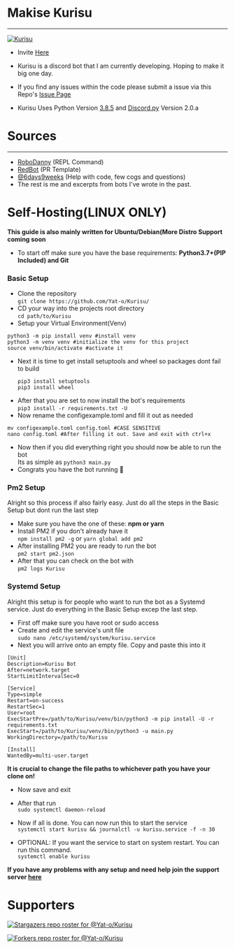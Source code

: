 # Makise Kurisu 
***

<a href="https://github.com/Yat-o/Kurisu"><img src="https://i.pinimg.com/originals/15/71/05/15710534840a470e2e2d183141e8e8a5.jpg" alt="Kurisu"></a>

- Invite [Here](https://discordapp.com/oauth2/authorize?&client_id=784474257832804372&scope=bot&permissions=8)

- Kurisu is a discord bot that I am currently developing. Hoping to make it big one day.

- If you find any issues within the code please submit a issue via this
  Repo's [Issue Page](https://github.com/Yat-o/Kurisu/issues)

- Kurisu Uses Python Version [3.8.5](https://www.python.org/downloads/release/python-385/)
  and [Discord.py](https://discordpy.readthedocs.io/en/latest/#) Version 2.0.a
  
# Sources
***
- [RoboDanny](https://github.com/Rapptz/RoboDanny) (REPL Command)
- [RedBot](https://github.com/Cog-Creators/Red-DiscordBot) (PR Template)
- [@6days9weeks](https://www.github.com/6days9weeks/) (Help with code, few cogs and questions)
- The rest is me and excerpts from bots I've wrote in the past.

# Self-Hosting(LINUX ONLY)
**This guide is also mainly written for Ubuntu/Debian(More Distro Support coming soon**
* To start off make sure you have the base requirements: **Python3.7+(PIP Included) and Git**
### Basic Setup
* Clone the repository\
`git clone https://github.com/Yat-o/Kurisu/`
* CD your way into the projects root directory\
`cd path/to/Kurisu`
* Setup your Virtual Environment(Venv)
```shell
python3 -m pip install venv #install venv
python3 -m venv venv #initialize the venv for this project
source venv/bin/activate #activate it
```
* Next it is time to get install setuptools and wheel so packages dont fail to build
  ```shell
  pip3 install setuptools
  pip3 install wheel 
  ```
* After that you are set to now install the bot's requirements\
`pip3 install -r requirements.txt -U`
* Now rename the configexample.toml and fill it out as needed
```shell
mv configexample.toml config.toml #CASE SENSITIVE
nano config.toml #After filling it out. Save and exit with ctrl+x
```
* Now then if you did everything right you should now be able to run the bot\
Its as simple as `python3 main.py`
* Congrats you have the bot running 🥳
### Pm2 Setup
Alright so this process if also fairly easy. Just do all the steps in the Basic Setup but dont run the last step
* Make sure you have the one of these: **npm or yarn**
* Install PM2 if you don't already have it\
`npm install pm2 -g` or `yarn global add pm2`
* After installing PM2 you are ready to run the bot\
`pm2 start pm2.json`
* After that you can check on the bot with\
`pm2 logs Kurisu`
### Systemd Setup
Alright this setup is for people who want to run the bot as a Systemd service. Just do everything in the Basic Setup excep the last step.
* First off make sure you have root or sudo access
* Create and edit the service's unit file\
  `sudo nano /etc/systemd/system/kurisu.service`
* Next you will arrive onto an empty file. Copy and paste this into it
```
[Unit]
Description=Kurisu Bot
After=network.target
StartLimitIntervalSec=0

[Service]
Type=simple
Restart=on-success
RestartSec=1
User=root
ExecStartPre=/path/to/Kurisu/venv/bin/python3 -m pip install -U -r requirements.txt
ExecStart=/path/to/Kurisu/venv/bin/python3 -u main.py
WorkingDirectory=/path/to/Kurisu

[Install]
WantedBy=multi-user.target
```
**It is crucial to change the file paths to whichever path you have your clone on!**
* Now save and exit
* After that run\
`sudo systemctl daemon-reload`
  
* Now if all is done. You can now run this to start the service\
`systemctl start kurisu && journalctl -u kurisu.service -f -n 30`
  
* OPTIONAL: If you want the service to start on system restart. You can run this command.\
`systemctl enable kurisu`

**If you have any problems with any setup and need help join the support server [here](https://discord.gg/Cs5RdJF9pb)**
# Supporters 
[![Stargazers repo roster for @Yat-o/Kurisu](https://reporoster.com/stars/Yat-o/Kurisu)](https://github.com/Yat-o/Kurisu/stargazers)

[![Forkers repo roster for @Yat-o/Kurisu](https://reporoster.com/forks/Yat-o/Kurisu)](https://github.com/Yat-o/Kurisu/network/members)

